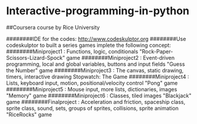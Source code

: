 # Interactive-programming-in-python
##Coursera course
by Rice University

########IDE for the codes: http://www.codeskulptor.org
########Use codeskulptor to built a series games implete the following concept:
########Miniproject1 : Functions, logic, conditionals	"Rock-Paper-Scissors-Lizard-Spock" game
########Miniproject2 : Event-driven programming, local and global variables, buttons and input fields	"Guess the Number" game
########Miniproject3 : The canvas, static drawing, timers, interactive drawing	Stopwatch: The Game
########Miniproject4 : Lists, keyboard input, motion, positional/velocity control	"Pong" game
########Miniproject5 : Mouse input, more lists, dictionaries, images	"Memory" game
########Miniproject6 : Classes, tiled images	"Blackjack" game
########Finalproject : Acceleration and friction, spaceship class, sprite class, sound, sets, groups of sprites, collisions, sprite animation	"RiceRocks" game
